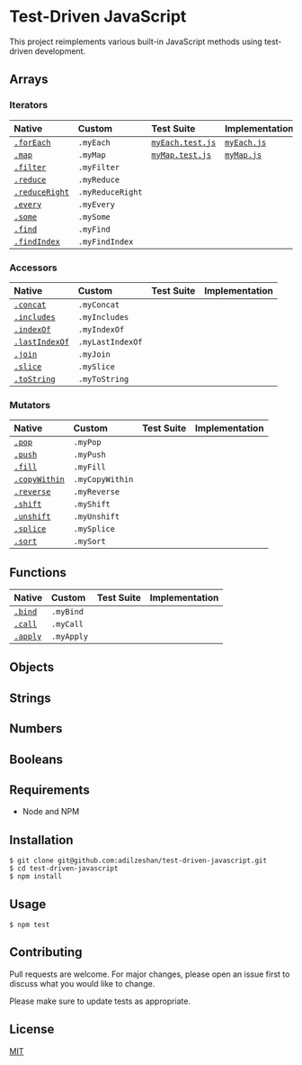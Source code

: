 # Test-Driven JavaScript

This project reimplements various built-in JavaScript methods using test-driven development.

## Arrays
### Iterators

| Native        | Custom         | Test Suite   | Implementation
|:------------- |:---------------|:-------------|:--------------
| [`.forEach`](https://developer.mozilla.org/en-US/docs/Web/JavaScript/Reference/Global_Objects/Array/forEach) | `.myEach`       | [`myEach.test.js`](/test/arrays/iterators/myEach.test.js) | [`myEach.js`](/lib/arrays/iterators/myEach.js) |
| [`.map`](https://developer.mozilla.org/en-US/docs/Web/JavaScript/Reference/Global_Objects/Array/map) | `.myMap`        | [`myMap.test.js`](/test/arrays/iterators/myMap.test.js) | [`myMap.js`](/lib/arrays/iterators/myMap.js) |
| [`.filter`](https://developer.mozilla.org/en-US/docs/Web/JavaScript/Reference/Global_Objects/Array/filter) | `.myFilter`     | | |
| [`.reduce`](https://developer.mozilla.org/en-US/docs/Web/JavaScript/Reference/Global_Objects/Array/reduce) | `.myReduce`     | | |
| [`.reduceRight`](https://developer.mozilla.org/en-US/docs/Web/JavaScript/Reference/Global_Objects/Array/reduceRight) | `.myReduceRight`| | |
| [`.every`](https://developer.mozilla.org/en-US/docs/Web/JavaScript/Reference/Global_Objects/Array/every) | `.myEvery`      | | |
| [`.some`](https://developer.mozilla.org/en-US/docs/Web/JavaScript/Reference/Global_Objects/Array/some) | `.mySome`       | | |
| [`.find`](https://developer.mozilla.org/en-US/docs/Web/JavaScript/Reference/Global_Objects/Array/find) | `.myFind`       | | |
| [`.findIndex`](https://developer.mozilla.org/en-US/docs/Web/JavaScript/Reference/Global_Objects/Array/findIndex) | `.myFindIndex`  | | |

### Accessors

| Native        | Custom         | Test Suite   | Implementation
|:------------- |:---------------|:-------------|:--------------
| [`.concat`](https://developer.mozilla.org/en-US/docs/Web/JavaScript/Reference/Global_Objects/Array/concat) | `.myConcat`     | | |
| [`.includes`](https://developer.mozilla.org/en-US/docs/Web/JavaScript/Reference/Global_Objects/Array/includes) | `.myIncludes`   | | |
| [`.indexOf`](https://developer.mozilla.org/en-US/docs/Web/JavaScript/Reference/Global_Objects/Array/indexOf) | `.myIndexOf`    | | |
| [`.lastIndexOf`](https://developer.mozilla.org/en-US/docs/Web/JavaScript/Reference/Global_Objects/Array/lastIndexOf) | `.myLastIndexOf`| | |
| [`.join`](https://developer.mozilla.org/en-US/docs/Web/JavaScript/Reference/Global_Objects/Array/join) | `.myJoin`       | | |
| [`.slice`](https://developer.mozilla.org/en-US/docs/Web/JavaScript/Reference/Global_Objects/Array/slice) | `.mySlice`      | | |
| [`.toString`](https://developer.mozilla.org/en-US/docs/Web/JavaScript/Reference/Global_Objects/Array/toString) | `.myToString`   | | |

### Mutators

| Native        | Custom         | Test Suite   | Implementation
|:------------- |:---------------|:-------------|:--------------
| [`.pop`](https://developer.mozilla.org/en-US/docs/Web/JavaScript/Reference/Global_Objects/Array/pop) | `.myPop`        | | |
| [`.push`](https://developer.mozilla.org/en-US/docs/Web/JavaScript/Reference/Global_Objects/Array/push) | `.myPush`       | | |
| [`.fill`](https://developer.mozilla.org/en-US/docs/Web/JavaScript/Reference/Global_Objects/Array/fill) | `.myFill`       | | |
| [`.copyWithin`](https://developer.mozilla.org/en-US/docs/Web/JavaScript/Reference/Global_Objects/Array/copyWithin) | `.myCopyWithin` | | |
| [`.reverse`](https://developer.mozilla.org/en-US/docs/Web/JavaScript/Reference/Global_Objects/Array/reverse) | `.myReverse`   | | |
| [`.shift`](https://developer.mozilla.org/en-US/docs/Web/JavaScript/Reference/Global_Objects/Array/shift) | `.myShift`      | | |
| [`.unshift`](https://developer.mozilla.org/en-US/docs/Web/JavaScript/Reference/Global_Objects/Array/unshift) | `.myUnshift`    | | |
| [`.splice`](https://developer.mozilla.org/en-US/docs/Web/JavaScript/Reference/Global_Objects/Array/splice) | `.mySplice`     | | |
| [`.sort`](https://developer.mozilla.org/en-US/docs/Web/JavaScript/Reference/Global_Objects/Array/sort) | `.mySort`       | | |


## Functions

| Native        | Custom         | Test Suite   | Implementation
|:------------- |:---------------|:-------------|:--------------
| [`.bind`](https://developer.mozilla.org/en-US/docs/Web/JavaScript/Reference/Global_Objects/Function/bind) | `.myBind`       | | |
| [`.call`](https://developer.mozilla.org/en-US/docs/Web/JavaScript/Reference/Global_Objects/Function/call) | `.myCall`       | | |
| [`.apply`](https://developer.mozilla.org/en-US/docs/Web/JavaScript/Reference/Global_Objects/Function/apply) | `.myApply`      | | |

## Objects

## Strings

## Numbers

## Booleans

## Requirements
* Node and NPM

## Installation

```
$ git clone git@github.com:adilzeshan/test-driven-javascript.git
$ cd test-driven-javascript
$ npm install
```

## Usage

`$ npm test`

## Contributing
Pull requests are welcome. For major changes, please open an issue first to discuss what you would like to change.

Please make sure to update tests as appropriate.

## License
[MIT](https://choosealicense.com/licenses/mit/)
